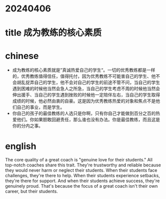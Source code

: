 
# 20240406

# title 成为教练的核心素质

# chinese 
- 成为教练的核心素质就是”真诚热爱自己的学生“。一切的优秀教练都是一样的，优秀教练值得信任，值得托付，因为优秀教练不可能害自己的学生、他不会胡乱捉弄自己的学生，他不会对自己的学生的前途不管不问，当自己的学生遇到困难的时候他当然会急人之所急，当自己的学生考虑不周的时候他当然会伸出援手、当自己的学生遇到挫败的时候他一定陪伴左右，当自己的学生取得成绩的时候，他必然由衷的自豪。这是因为优秀教练热爱的对象和焦点不是他们自己的事业，而是学生。
- 你自己的孩子的最佳教练的人选只是你啊，只有你自己才能做到百分之百的热爱他们。你如果胆敢回避责任，那么谁也没有办法。你是最佳教练，而且这是你的分内之事。
# english
The core quality of a great coach is "genuine love for their students." All top-notch coaches share this trait. They're trustworthy and reliable because they would never harm or neglect their students. When their students face challenges, they're there to help. When their students experience setbacks, they're there for support. And when their students achieve success, they're genuinely proud. That's because the focus of a great coach isn't their own career, but their students.